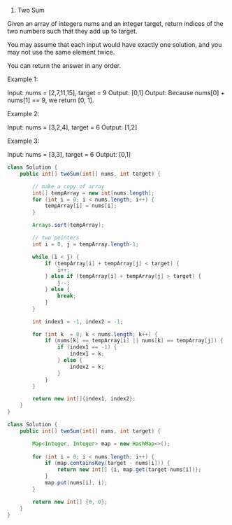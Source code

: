 1. Two Sum

Given an array of integers nums and an integer target, return indices of the two numbers such that they add up to target.

You may assume that each input would have exactly one solution, and you may not use the same element twice.

You can return the answer in any order.

Example 1:

Input: nums = [2,7,11,15], target = 9
Output: [0,1]
Output: Because nums[0] + nums[1] == 9, we return [0, 1].

Example 2:

Input: nums = [3,2,4], target = 6
Output: [1,2]

Example 3:

Input: nums = [3,3], target = 6
Output: [0,1]

```java
class Solution {
    public int[] twoSum(int[] nums, int target) {

        // make a copy of array
        int[] tempArray = new int[nums.length];
        for (int i = 0; i < nums.length; i++) {
            tempArray[i] = nums[i];
        }

        Arrays.sort(tempArray);

        // two pointers
        int i = 0, j = tempArray.length-1;

        while (i < j) {
            if (tempArray[i] + tempArray[j] < target) {
                i++;
            } else if (tempArray[i] + tempArray[j] > target) {
                j--;
            } else {
                break;
            }
        }

        int index1 = -1, index2 = -1;

        for (int k  = 0; k < nums.length; k++) {
            if (nums[k] == tempArray[i] || nums[k] == tempArray[j]) {
                if (index1 == -1) {
                    index1 = k;
                } else {
                    index2 = k;
                }
            }
        }

        return new int[]{index1, index2};
    }
}
```

```java
class Solution {
    public int[] twoSum(int[] nums, int target) {

        Map<Integer, Integer> map = new HashMap<>();
        
        for (int i = 0; i < nums.length; i++) {
            if (map.containsKey(target - nums[i])) {
                return new int[] {i, map.get(target-nums[i])};
            }
            map.put(nums[i], i);
        }

        return new int[] {0, 0};
    }
}
```